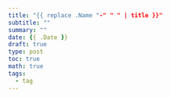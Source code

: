 ```yaml
---
title: "{{ replace .Name "-" " " | title }}"
subtitle: ""
summary: ""
date: {{ .Date }}
draft: true
type: post
toc: true
math: true
tags:
  - tag
---
```

